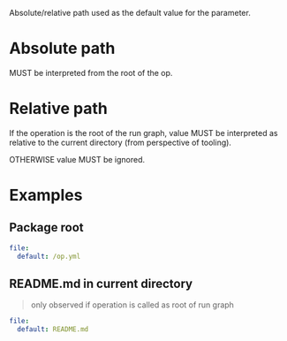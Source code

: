 Absolute/relative path used as the default value for the parameter.

# Absolute path

MUST be interpreted from the root of the op.

# Relative path

If the operation is the root of the run graph, value MUST be interpreted
as relative to the current directory (from perspective of tooling).

OTHERWISE value MUST be ignored.

# Examples

## Package root

```yaml
file:
  default: /op.yml
```

## README.md in current directory

> only observed if operation is called as root of run graph

```yaml
file:
  default: README.md
```

